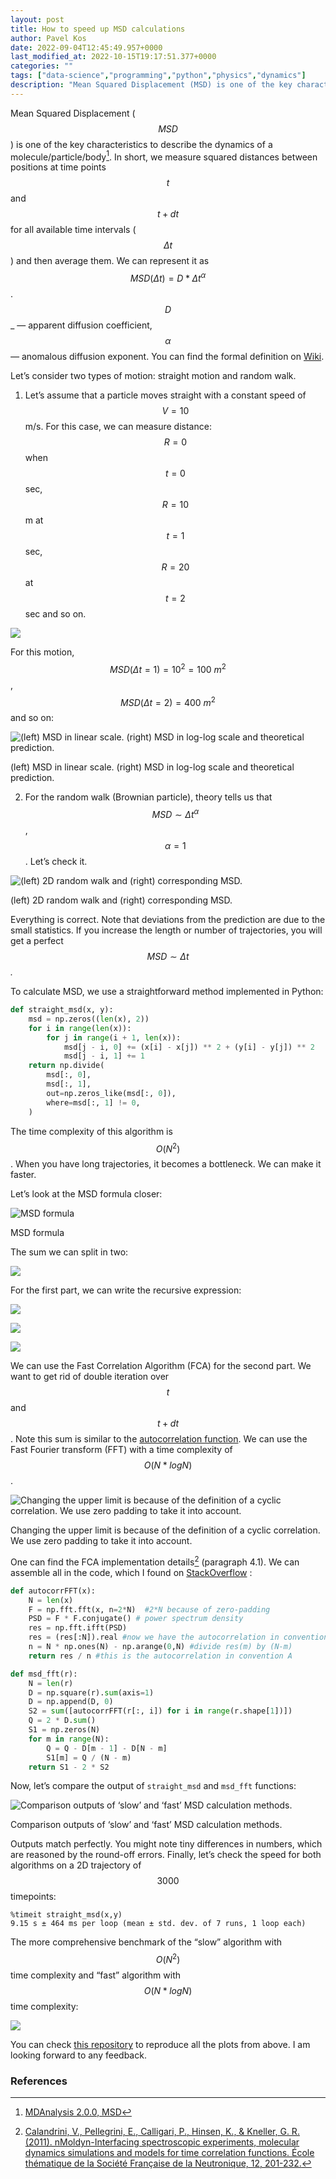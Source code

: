 ```yaml
---
layout: post
title: How to speed up MSD calculations
author: Pavel Kos
date: 2022-09-04T12:45:49.957+0000
last_modified_at: 2022-10-15T19:17:51.377+0000
categories: ""
tags: ["data-science","programming","python","physics","dynamics"]
description: "Mean Squared Displacement (MSD) is one of the key characteristics to describe the dynamics of a molecule/particle/body. In short, we…"
---
```


[### How to speed up MSD calculations]: <> 

Mean Squared Displacement ($$MSD$$) is one of the key characteristics to describe the dynamics of a molecule/particle/body[^1]. In short, we measure squared distances between positions at time points $$t$$ and $$t+dt$$ for all available time intervals ($$\Delta t$$) and then average them. We can represent it as $$MSD(\Delta t) = D* \Delta t^α$$. $$D$$_ — apparent diffusion coefficient, $$α$$ _—_ anomalous diffusion exponent. You can find the formal definition on [Wiki](https://en.wikipedia.org/wiki/Mean_squared_displacement).

Let’s consider two types of motion: straight motion and random walk.
1. Let’s assume that a particle moves straight with a constant speed of $$V=10$$ m/s. For this case, we can measure distance: $$R = 0$$ when $$t=0$$ sec, $$R = 10$$ m at $$t = 1$$ sec, $$R = 20$$ at $$t = 2$$ sec and so on.


![](../images/df3b670016f6/1*cCvArvetXyFhASPtWyyXRg.png)


For this motion, $$MSD(\Delta t=1) = 10^2=100\ m^2$$, $$MSD(\Delta t=2) = 400\ m^2$$ and so on:


![(left) MSD in linear scale. (right) MSD in log-log scale and theoretical prediction.](../images/df3b670016f6/1*suTjaJtf4lQQBKJZex7ONg.png)

(left) MSD in linear scale. (right) MSD in log-log scale and theoretical prediction.

2. For the random walk (Brownian particle), theory tells us that $$MSD \sim \Delta t^α$$, $$α=1$$. Let’s check it.


![(left) 2D random walk and (right) corresponding MSD.](../images/df3b670016f6/1*0SAa1d_BeNn6q51UbxZExw.png)

(left) 2D random walk and (right) corresponding MSD.

Everything is correct. Note that deviations from the prediction are due to the small statistics. If you increase the length or number of trajectories, you will get a perfect $$MSD \sim \Delta t$$ _._

To calculate MSD, we use a straightforward method implemented in Python:
```python
def straight_msd(x, y):
    msd = np.zeros((len(x), 2))
    for i in range(len(x)):
        for j in range(i + 1, len(x)):
            msd[j - i, 0] += (x[i] - x[j]) ** 2 + (y[i] - y[j]) ** 2
            msd[j - i, 1] += 1
    return np.divide(
        msd[:, 0], 
        msd[:, 1], 
        out=np.zeros_like(msd[:, 0]), 
        where=msd[:, 1] != 0,
    )
```

The time complexity of this algorithm is $$O(N^2)$$. When you have long trajectories, it becomes a bottleneck. We can make it faster.

Let’s look at the MSD formula closer:


![MSD formula](../images/df3b670016f6/1*5u4zyywjinhVLNQprGAKcQ.png)

MSD formula

The sum we can split in two:


![](../images/df3b670016f6/1*cGmYrVPdwoHq_qsWOKK7PA.png)


For the first part, we can write the recursive expression:


![](../images/df3b670016f6/1*67NO__8Sy9lrZIFdP23jqw.png)



![](../images/df3b670016f6/1*XhTAu-a7OjTlIW5rUioavA.png)



![](../images/df3b670016f6/1*yvkCvMC6o2SwzTlQpyBQuw.png)


We can use the Fast Correlation Algorithm (FCA) for the second part. We want to get rid of double iteration over $$t$$ and $$t+dt$$. Note this sum is similar to the [autocorrelation function](https://en.wikipedia.org/wiki/Autocorrelation). We can use the Fast Fourier transform (FFT) with a time complexity of $$O(N*logN)$$.


![Changing the upper limit is because of the definition of a cyclic correlation. We use zero padding to take it into account.](../images/df3b670016f6/1*xGZfls0i__rU59RViqi7Vw.png)

Changing the upper limit is because of the definition of a cyclic correlation. We use zero padding to take it into account.

One can find the FCA implementation details[^2] (paragraph 4.1). We can assemble all in the code, which I found on [StackOverflow](https://stackoverflow.com/a/34222273/3262855) :
```python
def autocorrFFT(x):
    N = len(x)
    F = np.fft.fft(x, n=2*N)  #2*N because of zero-padding
    PSD = F * F.conjugate() # power spectrum density
    res = np.fft.ifft(PSD)
    res = (res[:N]).real #now we have the autocorrelation in convention B
    n = N * np.ones(N) - np.arange(0,N) #divide res(m) by (N-m)
    return res / n #this is the autocorrelation in convention A

def msd_fft(r):
    N = len(r)
    D = np.square(r).sum(axis=1) 
    D = np.append(D, 0) 
    S2 = sum([autocorrFFT(r[:, i]) for i in range(r.shape[1])])
    Q = 2 * D.sum()
    S1 = np.zeros(N)
    for m in range(N):
        Q = Q - D[m - 1] - D[N - m]
        S1[m] = Q / (N - m)
    return S1 - 2 * S2
```

Now, let’s compare the output of `straight_msd` and `msd_fft` functions:


![Comparison outputs of ‘slow’ and ‘fast’ MSD calculation methods.](../images/df3b670016f6/1*l9yoKrgDnCiKwe3XkXm6gw.png)

Comparison outputs of ‘slow’ and ‘fast’ MSD calculation methods.

Outputs match perfectly. You might note tiny differences in numbers, which are reasoned by the round-off errors. Finally, let’s check the speed for both algorithms on a 2D trajectory of $$3000$$ timepoints:
```
%timeit straight_msd(x,y)
9.15 s ± 464 ms per loop (mean ± std. dev. of 7 runs, 1 loop each)
```

The more comprehensive benchmark of the “slow” algorithm with $$O(N^2)$$ time complexity and “fast” algorithm with $$O(N*logN)$$ time complexity:


![](../images/df3b670016f6/1*13OBxg2zbskbKnOqNGSOQA.png)


You can check [this repository](https://github.com/polly-code/speed_up_MSD) to reproduce all the plots from above. I am looking forward to any feedback.
### **References**

[^1]: [MDAnalysis 2.0.0, MSD](https://docs.mdanalysis.org/2.0.0/documentation_pages/analysis/msd.html)

[^2]: [Calandrini, V., Pellegrini, E., Calligari, P., Hinsen, K., & Kneller, G. R. (2011). nMoldyn-Interfacing spectroscopic experiments, molecular dynamics simulations and models for time correlation functions. École thématique de la Société Française de la Neutronique, 12, 201-232.](https://www.neutron-sciences.org/articles/sfn/abs/2011/01/sfn201112010/sfn201112010.html)

